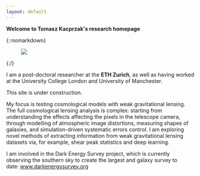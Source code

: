 ```yaml
---
layout: default
---
```


<div class="lead pretty-links">

**Welcome to Tomasz Kacprzak's research homepage**



{::nomarkdown}
<figure class="site-profile">
    <img src="{{ site.baseurl }}/assets/img/me_pic.png">
</figure>
{:/}

I am a post-doctoral researcher at the **ETH Zurich**, as well as having worked at the University College London and University of Manchester.

This site is under construction.

My focus is testing cosmological models with weak gravitational lensing.
The full cosmological lensing analysis is complex: starting from understanding the effects affecting the pixels in the telescope camera, through modelling of atmospheric image distortions, measuring shapes of galaxies, and simulation-driven systematic errors control.
I am exploring novel methods of extracting information from weak gravitational lensing datasets via, for example, shear peak statistics and deep learning.

I am involved in the Dark Energy Survey project, which is currently observing the southern sky to create the largest and galaxy survey to date: <a href="http://www.darkenergysurvey.org/">www.darkenergysurvey.org</a>

</div>

